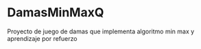 # DamasMinMaxQ
Proyecto de juego de damas que implementa algoritmo min max y aprendizaje por refuerzo
